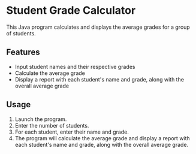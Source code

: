 # Student Grade Calculator
This Java program calculates and displays the average grades for a group of students.

## Features
- Input student names and their respective grades
- Calculate the average grade
- Display a report with each student's name and grade, along with the overall average grade

## Usage
1. Launch the program.
2. Enter the number of students.
3. For each student, enter their name and grade.
4. The program will calculate the average grade and display a report with each student's name and grade, along with the overall average grade.





